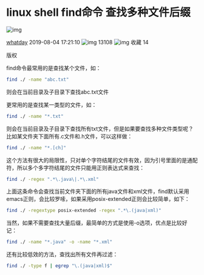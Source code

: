 # linux shell find命令 查找多种文件后缀

![img](https://csdnimg.cn/release/blogv2/dist/pc/img/reprint.png)

[whatday](https://blog.csdn.net/whatday) 2019-08-04 17:21:10 ![img](https://csdnimg.cn/release/blogv2/dist/pc/img/articleReadEyes.png) 13108 ![img](https://csdnimg.cn/release/blogv2/dist/pc/img/tobarCollect.png) 收藏 14

版权

find命令最常用的是查找某个文件，如：

```bash
find ./ -name "abc.txt"
```

则会在当前目录及子目录下查找abc.txt文件

更常用的是查找某一类型的文件，如：

```bash
find ./ -name "*.txt"
```

则会在当前目录及子目录下查找所有txt文件，但是如果要查找多种文件类型呢？比如某文件夹下面所有.c文件和.h文件，可以这样做：

```bash
find ./ -name "*.[ch]"
```

这个方法有很大的局限性，只对单个字符结尾的文件有效，因为引号里面的是通配符，所以多个多字符结尾的文件只能用正则表达式来查找：

```bash
find ./ -regex ".*\.java\|.*\.xml"
```

上面这条命令会查找当前文件夹下面的所有java文件和xml文件，find默认采用emacs正则，会比较罗嗦，如果采用posix-extended正则会比较简单，如下：

```bash
find ./ -regextype posix-extended -regex ".*\.(java|xml)"
```

当然，如果不需要查找大量后缀，最简单的方式是使用-o选项，优点是比较好记：

```bash
find ./ -name "*.java" -o -name "*.xml"
```

还有比较低效的方法，查找出所有文件再过滤：

```bash
find ./ -type f | egrep "\.(java|xml)$"
```

 